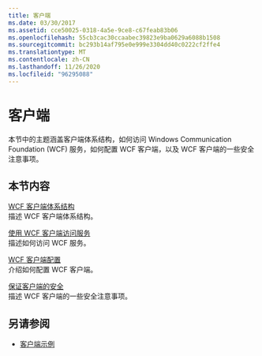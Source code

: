 ```yaml
---
title: 客户端
ms.date: 03/30/2017
ms.assetid: cce50025-0318-4a5e-9ce8-c67feab83b06
ms.openlocfilehash: 55cb3cac30ccaabec39823e9ba0629a6088b1508
ms.sourcegitcommit: bc293b14af795e0e999e3304dd40c0222cf2ffe4
ms.translationtype: MT
ms.contentlocale: zh-CN
ms.lasthandoff: 11/26/2020
ms.locfileid: "96295088"
---
```

# <a name="clients"></a>客户端

本节中的主题涵盖客户端体系结构，如何访问 Windows Communication Foundation (WCF) 服务，如何配置 WCF 客户端，以及 WCF 客户端的一些安全注意事项。  
  
## <a name="in-this-section"></a>本节内容  

 [WCF 客户端体系结构](client-architecture.md)  
 描述 WCF 客户端体系结构。  
  
 [使用 WCF 客户端访问服务](accessing-services-using-a-client.md)  
 描述如何访问 WCF 服务。  
  
 [WCF 客户端配置](client-configuration.md)  
 介绍如何配置 WCF 客户端。  
  
 [保证客户端的安全](../securing-clients.md)  
 描述 WCF 客户端的一些安全注意事项。  
  
## <a name="see-also"></a>另请参阅

- [客户端示例](../samples/client.md)
